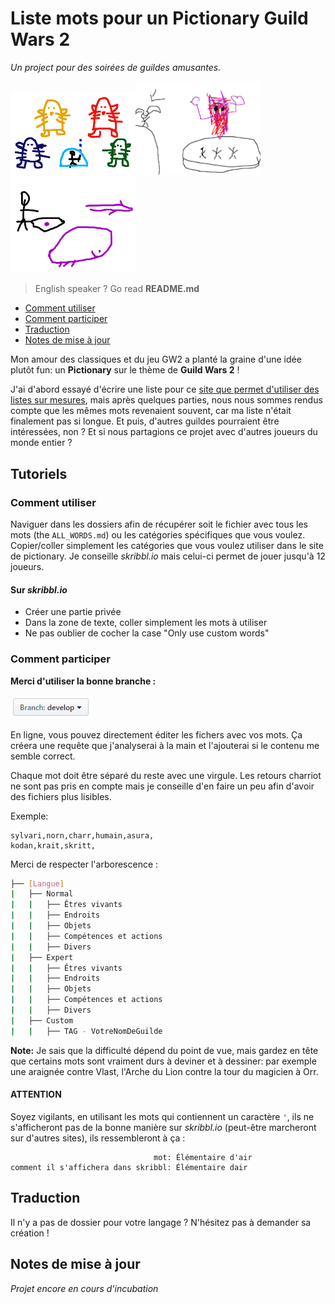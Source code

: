 # Liste mots pour un Pictionary Guild Wars 2
_Un project pour des soirées de guildes amusantes._

<img src="misc/fractal_boss.PNG" width="200" alt="On se marre." /><img src="misc/glenna.png" width="200" alt="Vive le dessin à la souris." /><img src="misc/beetle.png" width="200" alt="Oh, c'était si dur de deviner que cette chose était un scaraboule." />

> English speaker ? Go read **README.md**

* [Comment utiliser](#comment-utiliser) 
* [Comment participer](#comment-participer)
* [Traduction](#traduction)
* [Notes de mise à jour](#notes-de-mise-à-jour)

Mon amour des classiques et du jeu GW2 a planté la graine d'une idée plutôt fun: un **Pictionary** sur le thème de **Guild Wars 2** !

J'ai d'abord essayé d'écrire une liste pour ce [site que permet d'utiliser des listes sur mesures](skribbl.io), mais après quelques parties, nous nous sommes rendus compte que les mêmes mots revenaient souvent, car ma liste n'était finalement pas si longue. Et puis, d'autres guildes pourraient être intéressées, non ? Et si nous partagions ce projet avec d'autres joueurs du monde entier ?

## Tutoriels 

### Comment utiliser
Naviguer dans les dossiers afin de récupérer soit le fichier avec tous les mots (the `ALL_WORDS.md`) ou les catégories spécifiques que vous voulez.
Copier/coller simplement les catégories que vous voulez utiliser dans le site de pictionary. Je conseille _skribbl.io_ mais celui-ci permet de jouer jusqu'à 12 joueurs.  
#### Sur _skribbl.io_
* Créer une partie privée
* Dans la zone de texte, coller simplement les mots à utiliser
* Ne pas oublier de cocher la case "Only use custom words"

### Comment participer

**Merci d'utiliser la bonne branche :**

![develop](misc/branch.PNG)

En ligne, vous pouvez directement éditer les fichers avec vos mots. Ça créera une requête que j'analyserai à la main et l'ajouterai si le contenu me semble correct.

Chaque mot doit être séparé du reste avec une virgule. Les retours charriot ne sont pas pris en compte mais je conseille d'en faire un peu afin d'avoir des fichiers plus lisibles.

Exemple: 
```
sylvari,norn,charr,humain,asura,
kodan,krait,skritt,
```

Merci de respecter l'arborescence :
```BASH
├── [Langue]
|   ├── Normal
|   |   ├── Êtres vivants
|	|   ├── Endroits
|	|   ├── Objets
|	|   ├── Compétences et actions
|	|   ├── Divers
|   ├── Expert
|   |   ├── Êtres vivants
|	|   ├── Endroits
|	|   ├── Objets
|	|   ├── Compétences et actions
|	|   ├── Divers
|   ├── Custom
|	|   ├── TAG - VotreNomDeGuilde
```
**Note:** Je sais que la difficulté dépend du point de vue, mais gardez en tête que certains mots sont vraiment durs à deviner et à dessiner: par exemple une araignée contre Vlast, l'Arche du Lion contre la tour du magicien à Orr. 

#### ATTENTION
Soyez vigilants, en utilisant les mots qui contiennent un caractère `'`,  ils ne s'afficheront pas de la bonne manière sur _skribbl.io_ (peut-être marcheront sur d'autres sites), ils ressembleront à ça :
```
                                mot: Élémentaire d'air
comment il s'affichera dans skribbl: Élémentaire dair
```

## Traduction 
Il n'y a pas de dossier pour votre langage ? N'hésitez pas à demander sa création !

## Notes de mise à jour

_Projet encore en cours d'incubation_